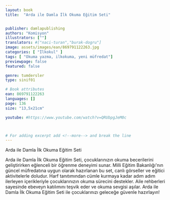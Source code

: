 ```yaml
---
layout: book
title:  "Arda ile Damla İlk Okuma Eğitim Seti"


publisher: damlapublishing
authors: "Komisyon"
illustrators: [""]
translators: #["naci-turan","burak-dogru"]
image: assets/images/ean/869791122263.jpg
categories: [ "İlkokul" ]
tags: [ "Okuma yazma, ilkokuma, yeni müfredat"]
previewpage: false
featured: false

genre: tumdersler
type: sinif01

# Book attributes
ean: 869791122263
languages: []
page: 136
size: "13,5x21cm"

youtube: #https://www.youtube.com/watch?v=QRUbpgJeM0c



# For adding excerpt add <!--more--> and break the line
---
```

Arda ile Damla İlk Okuma Eğitim Seti

Arda ile Damla İlk Okuma Eğitim Seti, çocuklarınızın okuma becerilerini geliştirirken eğlenceli bir öğrenme deneyimi sunar. Milli Eğitim Bakanlığı'nın güncel müfredatına uygun olarak hazırlanan bu set, <!--more--> canlı görseller ve eğitici aktivitelerle doludur. Harf tanıtımından cümle kurmaya kadar adım adım ilerleyen içerikleriyle çocuklarınızın okuma sürecini destekler. Aile rehberleri sayesinde ebeveyn katılımını teşvik eder ve okuma sevgisi aşılar. Arda ile Damla İlk Okuma Eğitim Seti ile çocuklarınızı geleceğe güvenle hazırlayın!


